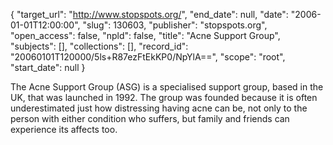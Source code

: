 {
  "target_url": "http://www.stopspots.org/", 
  "end_date": null, 
  "date": "2006-01-01T12:00:00", 
  "slug": 130603, 
  "publisher": "stopspots.org", 
  "open_access": false, 
  "npld": false, 
  "title": "Acne Support Group", 
  "subjects": [], 
  "collections": [], 
  "record_id": "20060101T120000/5ls+R87ezFtEkKP0/NpYlA==", 
  "scope": "root", 
  "start_date": null
}

The Acne Support Group (ASG) is a specialised support group, based in the UK, that was launched in 1992. The group was founded because it is often underestimated just how distressing having acne can be, not only to the person with either condition who suffers, but family and friends can experience its affects too. 